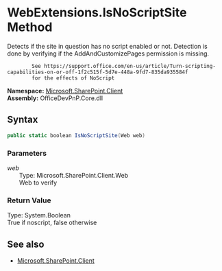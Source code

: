 # WebExtensions.IsNoScriptSite Method  
Detects if the site in question has no script enabled or not. Detection is done by verifying if the AddAndCustomizePages permission is missing.
            
            See https://support.office.com/en-us/article/Turn-scripting-capabilities-on-or-off-1f2c515f-5d7e-448a-9fd7-835da935584f
            for the effects of NoScript  

**Namespace:** [Microsoft.SharePoint.Client](Microsoft.SharePoint.Client.md)  
**Assembly:** OfficeDevPnP.Core.dll  
## Syntax
```C#
public static boolean IsNoScriptSite(Web web)
```
### Parameters
*web*  
&emsp;&emsp;Type: Microsoft.SharePoint.Client.Web  
&emsp;&emsp;Web to verify  
  
### Return Value
Type: System.Boolean  
True if noscript, false otherwise

## See also
- [Microsoft.SharePoint.Client](Microsoft.SharePoint.Client.md)
